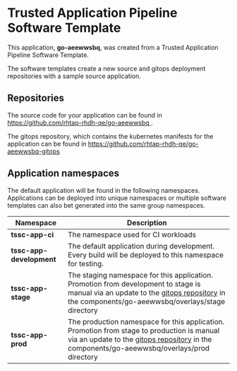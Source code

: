 # Trusted Application Pipeline Software Template

This application, **go-aeewwsbq**, was created from a Trusted Application Pipeline Software Template.

The software templates create a new source and gitops deployment repositories with a sample source application. 

## Repositories

The source code for your application can be found in [https://github.com/rhtap-rhdh-qe/go-aeewwsbq ](https://github.com/rhtap-rhdh-qe/go-aeewwsbq ).
 
The gitops repository, which contains the kubernetes manifests for the application can be found in 
[https://github.com/rhtap-rhdh-qe/go-aeewwsbq-gitops ](https://github.com/rhtap-rhdh-qe/go-aeewwsbq-gitops ) 

## Application namespaces 

The default application will be found in the following namespaces. Applications can be deployed into unique namespaces or multiple software templates can also bet generated into the same group namespaces.  

|  Namespace   |  Description   |  
| -------- | -------- |
| **tssc-app-ci** | The namespace used for CI workloads |
| **tssc-app-development** | The default application during development. Every build will be deployed to this namespace for testing. |
| **tssc-app-stage** | The staging namespace for this application. Promotion from development to stage is manual via an update to the [gitops repository](https://github.com/rhtap-rhdh-qe/go-aeewwsbq-gitops ) in the components/go-aeewwsbq/overlays/stage directory |
| **tssc-app-prod** | The production namespace for this application. Promotion from stage to production is manual via an update to the [gitops repository](https://github.com/rhtap-rhdh-qe/go-aeewwsbq-gitops ) in the components/go-aeewwsbq/overlays/prod directory |